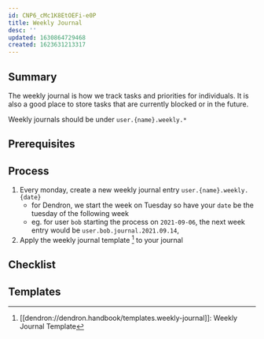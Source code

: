 ```yaml
---
id: CNP6_cMc1K8EtOEFi-e0P
title: Weekly Journal
desc: ''
updated: 1630864729468
created: 1623631213317
---
```


## Summary
<!-- What is this SOP about -->
The weekly journal is how we track tasks and priorities for individuals. It is also a good place to store tasks that are currently blocked or in the future.

Weekly journals should be under `user.{name}.weekly.*`

## Prerequisites
<!-- Optional, anything that needs to be done ahead of time-->

## Process
1. Every monday, create a new weekly journal entry `user.{name}.weekly.{date}`
    - for Dendron, we start the week on Tuesday so have your `date` be the tuesday of the following week
    - eg. for user `bob` starting the process on `2021-09-06`, the next week entry would be `user.bob.journal.2021.09.14`, 
1. Apply the weekly journal template [^1] to your journal

## Checklist
<!-- Should be used to do the task -->

## Templates
[^1]: [[dendron://dendron.handbook/templates.weekly-journal]]: Weekly Journal Template

